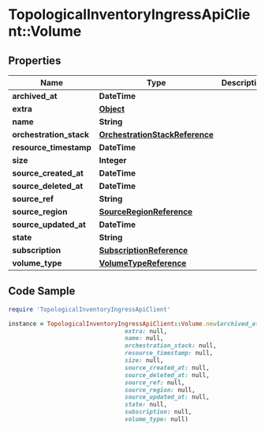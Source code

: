 # TopologicalInventoryIngressApiClient::Volume

## Properties

Name | Type | Description | Notes
------------ | ------------- | ------------- | -------------
**archived_at** | **DateTime** |  | [optional] 
**extra** | [**Object**](.md) |  | [optional] 
**name** | **String** |  | [optional] 
**orchestration_stack** | [**OrchestrationStackReference**](OrchestrationStackReference.md) |  | [optional] 
**resource_timestamp** | **DateTime** |  | [optional] 
**size** | **Integer** |  | [optional] 
**source_created_at** | **DateTime** |  | [optional] 
**source_deleted_at** | **DateTime** |  | [optional] 
**source_ref** | **String** |  | 
**source_region** | [**SourceRegionReference**](SourceRegionReference.md) |  | [optional] 
**source_updated_at** | **DateTime** |  | [optional] 
**state** | **String** |  | [optional] 
**subscription** | [**SubscriptionReference**](SubscriptionReference.md) |  | [optional] 
**volume_type** | [**VolumeTypeReference**](VolumeTypeReference.md) |  | [optional] 

## Code Sample

```ruby
require 'TopologicalInventoryIngressApiClient'

instance = TopologicalInventoryIngressApiClient::Volume.new(archived_at: null,
                                 extra: null,
                                 name: null,
                                 orchestration_stack: null,
                                 resource_timestamp: null,
                                 size: null,
                                 source_created_at: null,
                                 source_deleted_at: null,
                                 source_ref: null,
                                 source_region: null,
                                 source_updated_at: null,
                                 state: null,
                                 subscription: null,
                                 volume_type: null)
```


